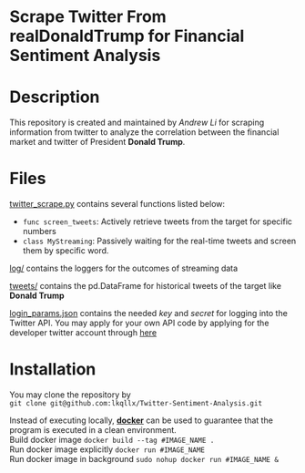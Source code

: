 # Scrape Twitter From realDonaldTrump for Financial Sentiment Analysis
# Description
This repository is created and maintained by _Andrew Li_ for scraping information from twitter 
to analyze the correlation between the financial market and twitter of President **Donald Trump**.

# Files
[twitter_scrape.py](https://github.com/lkqllx/Twitter-Sentiment-Analysis/blob/master/twitter_scrape.py) contains several functions listed below:
* `func screen_tweets`: Actively retrieve tweets from the target for specific numbers
* `class MyStreaming`: Passively waiting for the real-time tweets and screen them by specific word.

[log/](https://github.com/lkqllx/Twitter-Sentiment-Analysis/blob/master/log/) contains the loggers for the outcomes of streaming data

[tweets/](https://github.com/lkqllx/Twitter-Sentiment-Analysis/blob/master/tweets/) contains the pd.DataFrame for historical tweets of the target like **Donald Trump**

[login_params.json](https://github.com/lkqllx/Twitter-Sentiment-Analysis/blob/master/login_params.json) contains the needed
*key* and *secret* for logging into the Twitter API. You may apply for your own API code by applying for the developer twitter 
account through [here](https://developer.twitter.com/)

# Installation
You may clone the repository by \
``git clone git@github.com:lkqllx/Twitter-Sentiment-Analysis.git``

Instead of executing locally, [**docker**](https://www.docker.com/) can be used to guarantee that the program is executed 
in a clean environment.\
Build docker image ``docker build --tag #IMAGE_NAME .``\
Run docker image explicitly ``docker run #IMAGE_NAME``\
Run docker image in background ``sudo nohup docker run #IMAGE_NAME &``